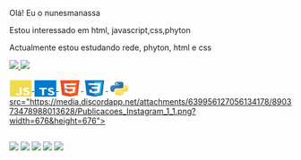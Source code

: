 Olá! Eu o nunesmanassa

 Estou interessado em html, javascript,css,phyton
 
Actualmente estou estudando rede, phyton, html e css


 <a href="https://github.com/nunesmanassa">
  <img height="180em" src="https://github-readme-stats.vercel.app/api?username=nunesmanassa&show_icons=true&theme=dark&include_all_commits=true&count_private=true"/>
  <img height="180em" src="https://github-readme-stats.vercel.app/api/top-langs/?username=nunesmanassa&layout=compact&langs_count=7&theme=dark"/>
</div>

<div style="display: inline_block"><br>
  <img align="center" alt="Nunes-Js" height="30" width="40" src="https://raw.githubusercontent.com/devicons/devicon/master/icons/javascript/javascript-plain.svg">
  <img align="center" alt="Nunes-Ts" height="30" width="40" src="https://raw.githubusercontent.com/devicons/devicon/master/icons/typescript/typescript-plain.svg">
  <img align="center" alt="Nunes-HTML" height="30" width="40" src="https://raw.githubusercontent.com/devicons/devicon/master/icons/html5/html5-original.svg">
  <img align="center" alt="Nunes-CSS" height="30" width="40" src="https://raw.githubusercontent.com/devicons/devicon/master/icons/css3/css3-original.svg">
  <img align="center" alt="Nunes-Python" height="30" width="40" src="https://raw.githubusercontent.com/devicons/devicon/master/icons/python/python-original.svg">
 src="https://media.discordapp.net/attachments/639956127056134178/890373478988013628/Publicacoes_Instagram_1_1.png?width=676&height=676">
</div>

 ##
 
<div>
  
<a href="https://www.youtube.com/channel/UCbosuq3u19qeWyPXP91k4kw" target="_blank"><img src="https://img.shields.io/badge/YouTube-FF0000?style=for-the-badge&logo=youtube&logoColor=white" target="_blank"></a>
  <a href="https://instagram.com/nunes-manassa" target="_blank"><img src="https://img.shields.io/badge/-Instagram-%23E4405F?style=for-the-badge&logo=instagram&logoColor=white" target="_blank"></a>
  	<a href="https://www.twitter/@nunesmanassa" target="_blank"><img src="https://img.shields.io/badge/Twitter-1DA1F2?style=for-the-badge&logo=twitter&logoColor=white" target="_blank"></a>
 <a href="https://www.facebook.com/nunesmanassa" target="_blank"><img src="https://img.shields.io/badge/Facebook-1877F2?style=for-the-badge&logo=facebook&logoColor=white" target="_blank"></a> 
  <a href="https://www.gmail.com/nunesmanassa86@gmail.com" target="_blank"><img src="https://img.shields.io/badge/Gmail-D14836?style=for-the-badge&logo=gmail&logoColor=white" target="_blank"></a>
  
  </div>
  
<!---
Nunesmanassa/Nunesmanassa is a ✨ special ✨ repository because its `README.md` (this file) appears on your GitHub profile.
You can click the Preview link to take a look at your changes.
--->
